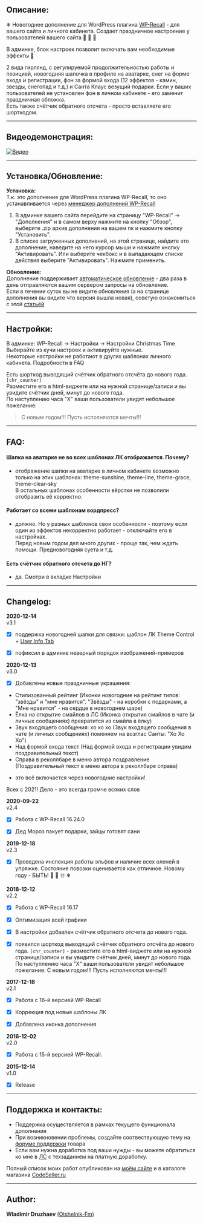 ## Описание:

 ❄ Новогоднее дополнение для WordPress плагина [WP-Recall](https://wordpress.org/plugins/wp-recall/) - для вашего сайта и личного кабинета. Создает праздничное настроение у пользователей вашего сайта  🎅  🎉  🎄   

В админке, блок настроек позволит включать вам необходимые эффекты 🧙    

2 вида гирлянд, с регулируемой продолжительностью работы и позицией, новогодняя шапочка в профиле на аватарке, снег на форме входа и регистрации, фон за формой входа (12 эффектов - камин, звезды, снегопад и т.д.) и Санта Клаус везущий подарки. Если у ваших пользователей не установлен фон в личном кабинете - его заменит праздничная обложка.  
Есть также счётчик обратного отсчета - просто вставляете его шорткодом.  

------------------------------



## Видеодемонстрация:  

[![Видео](http://img.youtube.com/vi/VsN9xYg8GSg/0.jpg)](https://www.youtube.com/watch?v=VsN9xYg8GSg "Видео")  

------------------------------



## Установка/Обновление:  

**Установка:**  
Т.к. это дополнение для WordPress плагина WP-Recall, то оно устанавливается через [менеджер дополнений WP-Recall](https://codeseller.ru/obshhie-svedeniya-o-dopolneniyax-wp-recall/)  

1. В админке вашего сайта перейдите на страницу "WP-Recall" -> "Дополнения" и в самом верху нажмите на кнопку "Обзор", выберите .zip архив дополнения на вашем пк и нажмите кнопку "Установить".  
2. В списке загруженных дополнений, на этой странице, найдите это дополнение, наведите на него курсор мыши и нажмите кнопку "Активировать". Или выберите чекбокс и в выпадающем списке действия выберите "Активировать". Нажмите применить.  


**Обновление:**  
Дополнение поддерживает [автоматическое обновление](https://codeseller.ru/avtomaticheskie-obnovleniya-dopolnenij-plagina-wp-recall/) - два раза в день отправляются вашим сервером запросы на обновление.  
Если в течении суток вы не видите обновления (а на странице дополнения вы видите что версия вышла новая), советую ознакомиться с этой [статьёй](https://codeseller.ru/post-group/rabota-wordpress-krona-cron-prinuditelnoe-vypolnenie-kron-zadach-dlya-wp-recall/)  

------------------------------



## Настройки:  

В админке: WP-Recall -> Настройки -> Настройки Christmas Time  
Выбирайте из кучи настроек и активируйте нужные.  
Некоторые настройки не работают в других шаблонах личного кабинета. Подробности в FAQ  

Есть шорткод выводящий счётчик обратного отсчёта до нового года. ```[chr_counter]```  
Разместите его в html-виджете или на нужной странице/записи и вы увидите счётчик дней, минут до нового года.  
По наступлению часа "Х" ваши пользователи увидят небольшое пожелание:  
> С новым годом!!! Пусть исполняются мечты!!!  

------------------------------



## FAQ:  

#### Шапка на аватарке не во всех шаблонах ЛК отображается. Почему?  
- отображение шапки на аватарке в личном кабинете возможно только на этих шаблонах: theme-sunshine, theme-line, theme-grace, theme-clear-sky  
В остальных шаблонах особенности вёрстки не позволили отобразить её корректно.  


#### Работает со всеми шаблонам вордпресс?  
- должно. Но у разных шаблонов свои особенности - поэтому если один из эффектов некорректно работает - отключайте его в настройках.  
Перед новым годом дел много других - проще так, чем ждать помощи. Предновогодняя суета и т.д.  


#### Есть счётчик обратного отсчета до НГ?  
- да. Смотри в вкладке Настройки  

------------------------------



## Changelog:  
**2020-12-14**  
v3.1  
- [x] поддержка новогодней шапки для связки: шаблон ЛК Theme Control + <a href="https://codeseller.ru/products/user-info-tab/" target="_blank">User Info Tab</a>  
- [x] пофиксил в админке неверный порядок изображений-примеров  


**2020-12-13**  
v3.0  
- [x] Добавлены новые праздничные украшения:  
+ Стилизованный рейтинг (Иконки новогодние на рейтинг типов: "звёзды" и "мне нравится". "Звёзды" - на коробки с подарками, а "Мне нравится" - на сердце в новогоднем шаре)  
+ Ёлка на открытие смайлов в ЛС (Иконка открытия смайлов в чате (и личных сообщениях) превратится из смайла в ёлку)  
+ Звук входящего сообщения: хо хо хо (Звук входящего сообщения в чате (и личных сообщениях) поменяем на возглас Санты: "Хо Хо Хо")  
+ Над формой входа текст (Над формой входа и регистрации увидим поздравительный текст)  
+ Справа в реколлбаре в меню автора поздравление (Поздравительный текст в меню автора в реколлбаре справа)  

- это всё включается через новогодние настройки!  

Всех с 2021! Дело - это всегда громче всяких слов  


**2020-09-22**  
v2.4  
- [x] Работа с WP-Recall 16.24.0  
- [x] Дед Мороз пакует подарки, зайцы готовят сани  



**2019-12-18**  
v2.3  
- [x] Проведена инспекция работы эльфов и наличие всех оленей в упряжке. Состояние повозки оценивается как отличное. Новому году - БЫТЬ!  🎄  🎅  ☃️  ❄    


**2018-12-12**  
v2.2  
- [x] Работа с WP-Recall 16.17  
- [x] Оптимизация всей графики  
- [x] В настройки добавлен счётчик обратного отсчета до нового года.  
- [x] появился шорткод выводящий счётчик обратного отсчёта до нового года. ```[chr_counter]``` - разместите его в html-виджете или на нужной странице/записи и вы увидите счётчик дней, минут до нового года.  
По наступлению часа "Х" ваши пользователи увидят небольшое пожелание: С новым годом!!! Пусть исполняются мечты!!!  


**2017-12-18**  
v2.1  
- [x] Работа с 16-й версией WP-Recall  
- [x] Коррекция под новые шаблоны ЛК  
- [x] Добавлена иконка дополнения  


**2016-12-02**  
v2.0  
- [x] Работа с 15-й версией WP-Recall.  


**2015-12-14**  
v1.0  
- [x] Release  

------------------------------



## Поддержка и контакты:  

* Поддержка осуществляется в рамках текущего функционала дополнения  
* При возникновении проблемы, создайте соотвествующую тему на [форуме поддержки](https://codeseller.ru/forum/product-11074/) товара  
* Если вам нужна доработка под ваши нужды - вы можете обратиться ко мне в <a href="https://codeseller.ru/author/otshelnik-fm/?tab=chat" target="_blank">ЛС</a> с техзаданием на платную доработку.  

Полный список моих работ опубликован на [моём сайте](https://otshelnik-fm.ru/?p=2562&utm_source=free-addons&utm_medium=addon-description&utm_campaign=christmas-time&utm_content=github-com&utm_term=all-my-addons) и в каталоге магазина [CodeSeller.ru](https://codeseller.ru/author/otshelnik-fm/?tab=publics&subtab=type-products)  

------------------------------



## Author:  

**Wladimir Druzhaev** [(Otshelnik-Fm)](https://otshelnik-fm.ru/)  
